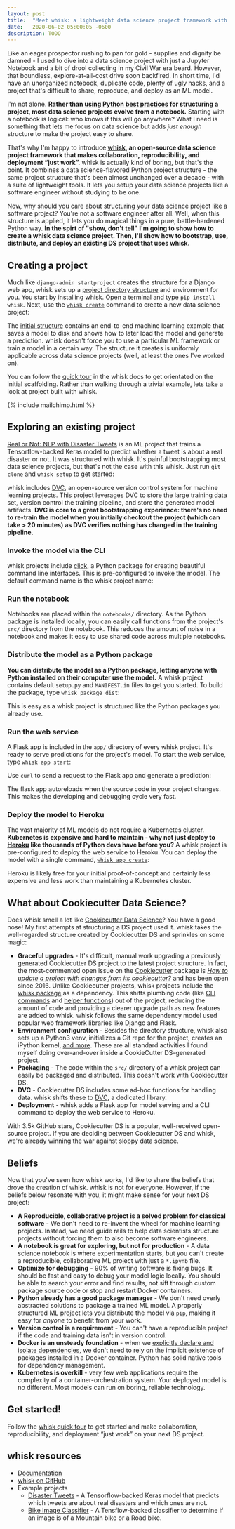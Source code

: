 ```yaml
---
layout: post
title:  "Meet whisk: a lightweight data science project framework with magical results"
date:   2020-06-02 05:00:05 -0600
description: TODO
---
```


Like an eager prospector rushing to pan for gold - supplies and dignity be damned - I used to dive into a data science project with just a Jupyter Notebook and a bit of drool collecting in my Civil War era beard. However, that boundless, explore-at-all-cost drive soon backfired. In short time, I'd have an unorganized notebook, duplicate code, plenty of ugly hacks, and a project that's difficult to share, reproduce, and deploy as an ML model.

I'm not alone. __Rather than [using Python best practices](https://docs.python-guide.org/writing/structure/) for structuring a project, most data science projects evolve from a notebook.__ Starting with a notebook is logical: who knows if this will go anywhere? What I need is something that lets me focus on data science but adds _just enough_ structure to make the project easy to share.

That's why I'm happy to introduce __[whisk](http://docs.whisk-ml.org), an open-source data science project framework that makes collaboration, reproducibility, and deployment “just work”.__ whisk is actually kind of boring, but that's the point. It combines a data science-flavored Python project structure - the same project structure that's been almost unchanged over a decade - with a suite of lightweight tools. It lets you setup your data science projects like a software engineer without studying to be one.

Now, why should you care about structuring your data science project like a software project? You're not a software engineer after all. Well, when this structure is applied, it lets you do magical things in a pure, battle-hardened Python way. __In the spirt of "show, don't tell" I'm going to show how to create a whisk data science project. Then, I'll show how to bootstrap, use, distribute, and deploy an existing DS project that uses whisk.__

## Creating a project

Much like `django-admin startproject` creates the structure for a Django web app, whisk sets up a [project directory structure](https://docs.whisk-ml.org/en/latest/project_structure.html) and environment for you. You start by installing whisk. Open a terminal and type `pip install whisk`. Next, use the [`whisk create`](https://docs.whisk-ml.org/en/latest/cli_reference.html#whisk-create) command to create a new data science project:

<script id="asciicast-uXW9s6FtkmbxNQQIdtDRLFYII" data-rows=30 src="https://asciinema.org/a/uXW9s6FtkmbxNQQIdtDRLFYII.js" async></script>

The [initial structure](https://docs.whisk-ml.org/en/latest/project_structure.html) contains an end-to-end machine learning example that saves a model to disk and shows how to later load the model and generate a prediction. whisk doesn't force you to use a particular ML framework or train a model in a certain way. The structure it creates is uniformly applicable across data science projects (well, at least the ones I've worked on).

You can follow the [quick tour](https://docs.whisk-ml.org/en/latest/tour_of_whisk.html) in the whisk docs to get orientated on the initial scaffolding. Rather than walking through a trivial example, lets take a look at project built with whisk.

{% include mailchimp.html %}

## Exploring an existing project

[Real or Not: NLP with Disaster Tweets](https://github.com/whisk-ml/disaster_tweets) is an ML project that trains a Tensorflow-backed Keras model to predict whether a tweet is about a real disaster or not. It was structured with whisk. It's painful bootstrapping most data science projects, but that's not the case with this whisk. Just run `git clone` and `whisk setup` to get started:

<script id="asciicast-BvEd0bjpKabHRzSraIFOvgGeb" data-rows=20 src="https://asciinema.org/a/BvEd0bjpKabHRzSraIFOvgGeb.js" async></script>

whisk includes [DVC](https://dvc.org/), an open-source version control system for machine learning projects. This project leverages DVC to store the large training data set, version control the training pipeline, and store the generated model artifacts. __DVC is core to a great bootstrapping experience: there's no need to re-train the model when you initially checkout the project (which can take > 20 minutes) as DVC verifies nothing has changed in the training pipeline.__

### Invoke the model via the CLI

whisk projects include [click](https://click.palletsprojects.com/en/7.x/), a Python package for creating beautiful command line interfaces. This is pre-configured to invoke the model. The default command name is the whisk project name:

<script id="asciicast-pfzn5UQOoBCJ7GgoVUJnByToa" data-rows=10 src="https://asciinema.org/a/pfzn5UQOoBCJ7GgoVUJnByToa.js" async></script>

### Run the notebook

Notebooks are placed within the `notebooks/` directory. As the Python package is installed locally, you can easily call functions from the project's `src/` directory from the notebook. This reduces the amount of noise in a notebook and makes it easy to use shared code across multiple notebooks.

### Distribute the model as a Python package

__You can distribute the model as a Python package, letting anyone with Python installed on their computer use the model.__ A whisk project contains default `setup.py` and `MANIFEST.in` files to get you started. To build the package, type `whisk package dist`:

<script id="asciicast-T93exVYzcEfixDseoBNQb5mRN" data-rows=10 src="https://asciinema.org/a/T93exVYzcEfixDseoBNQb5mRN.js" async></script>

This is easy as a whisk project is structured like the Python packages you already use.

### Run the web service

A Flask app is included in the `app/` directory of every whisk project. It's ready to serve predictions for the project's model. To start the web service, type `whisk app start`:

<script id="asciicast-wX72KSJg06qwDRal2dpIvIYmR" data-rows=10 src="https://asciinema.org/a/wX72KSJg06qwDRal2dpIvIYmR.js" async></script>

Use `curl` to send a request to the Flask app and generate a prediction:

<script id="asciicast-J3QOAugHYbyOqZRpjsQp9CUH3" data-rows=13 src="https://asciinema.org/a/J3QOAugHYbyOqZRpjsQp9CUH3.js" async></script>

The flask app autoreloads when the source code in your project changes. This makes the developing and debugging cycle very fast.

### Deploy the model to Heroku

The vast majority of ML models do not require a Kubernetes cluster. __Kubernetes is expensive and hard to maintain - why not just deploy to [Heroku](https://heroku.com) like thousands of Python devs have before you?__ A whisk project is pre-configured to deploy the web service to Heroku. You can deploy the model with a single command, [`whisk app create`](https://docs.whisk-ml.org/en/latest/cli_reference.html#whisk-app-create):

<script id="asciicast-Z0H72T7ADU9e4grJs9jlLqtJ3" data-rows=20 src="https://asciinema.org/a/Z0H72T7ADU9e4grJs9jlLqtJ3.js" async></script>

Heroku is likely free for your initial proof-of-concept and certainly less expensive and less work than maintaining a Kubernetes cluster.

## What about Cookiecutter Data Science?

Does whisk smell a lot like [Cookiecutter Data Science](https://drivendata.github.io/cookiecutter-data-science/)? You have a good nose! My first attempts at structuring a DS project used it. whisk takes the well-regarded structure created by Cookiecutter DS and sprinkles on some magic:

* __Graceful upgrades__ - It's difficult, manual work upgrading a previously generated Cookiecutter DS project to the latest project structure. In fact, the most-commented open issue on the [Cookiecutter](https://github.com/cookiecutter/cookiecutter) package is [_How to update a project with changes from its cookiecutter?_
](https://github.com/cookiecutter/cookiecutter/issues/784) and has been open since 2016. Unlike Cookiecutter projects, whisk projects include the [whisk package](https://pypi.org/project/whisk/) as a dependency. This shifts plumbing code (like [CLI commands](https://docs.whisk-ml.org/en/latest/cli_reference.html#) and [helper functions](https://docs.whisk-ml.org/en/latest/key_concepts.html#helper-functions)) out of the project, reducing the amount of code and providing a clearer upgrade path as new features are added to whisk. whisk follows the same dependency model used popular web framework libraries like Django and Flask.
* __Environment configuration__ - Besides the directory structure, whisk also sets up a Python3 venv, initializes a Git repo for the project, creates an iPython kernel, [and more](https://docs.whisk-ml.org/en/latest/autoapi/whisk/setup/index.html#whisk.setup.setup). These are all standard activities I found myself doing over-and-over inside a CookieCutter DS-generated project.
* __Packaging__ - The code within the `src/` directory of a whisk project can easily be packaged and distributed. This doesn't work with Cookiecutter DS.
* __DVC__ - Cookiecutter DS includes some ad-hoc functions for handling data. whisk shifts these to [DVC](https://dvc.org), a dedicated library.
* __Deployment__ - whisk adds a Flask app for model serving and a CLI command to deploy the web service to Heroku.

With 3.5k GitHub stars, Cookiecutter DS is a popular, well-received open-source project. If you are deciding between Cookiecutter DS and whisk, we're already winning the war against sloppy data science.


## Beliefs

Now that you've seen how whisk works, I'd like to share the beliefs that drove the creation of whisk. whisk is not for everyone. However, if the beliefs below resonate with you, it might make sense for your next DS project:

* **A Reproducible, collaborative project is a solved problem for classical software** - We don't need to re-invent the wheel for machine learning projects. Instead, we need guide rails to help data scientists structure projects without forcing them to also become software engineers.
* **A notebook is great for exploring, but not for production** - A data science notebook is where experimentation starts, but you can't create a reproducible, collaborative ML project with just a `*.ipynb` file.
* **Optimize for debugging** - 90% of writing software is fixing bugs. It should be fast and easy to debug your model logic locally. You should be able to search your error and find results, not sift through custom package source code or stop and restart Docker containers.
* **Python already has a good package manager** - We don't need overly abstracted solutions to package a trained ML model. A properly structured ML project lets you distribute the model via `pip`, making it easy for _anyone_ to benefit from your work.
* **Version control is a requirement** - You can't have a reproducible project if the code and training data isn't in version control.
* **Docker is an unsteady foundation** - when we [explicitly declare and isolate dependencies](https://12factor.net/dependencies), we don't need to rely on the implicit existence of packages installed in a Docker container. Python has solid native tools for dependency management.
* **Kubernetes is overkill** - very few web applications require the complexity of a container-orchestration system. Your deployed model is no different. Most models can run on boring, reliable technology.

## Get started!

Follow the [whisk quick tour](https://docs.whisk-ml.org/en/latest/tour_of_whisk.html) to get started and make collaboration, reproducibility, and deployment “just work” on your next DS project.

## whisk resources

* [Documentation](https://docs.whisk-ml.org)
* [whisk on GitHub](https://github.com/whisk-ml/whisk)
* Example projects
  * [Disaster Tweets](https://github.com/whisk-ml/disaster_tweets) - A Tensorflow-backed Keras model that predicts which tweets are about real disasters and which ones are not.
  * [Bike Image Classifier](https://github.com/whisk-ml/bike_image_classifier_tensorflow) - A Tensflow-backed classifier to determine if an image is of a Mountain bike or a Road bike.
